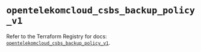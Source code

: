 # `opentelekomcloud_csbs_backup_policy_v1`

Refer to the Terraform Registry for docs: [`opentelekomcloud_csbs_backup_policy_v1`](https://registry.terraform.io/providers/opentelekomcloud/opentelekomcloud/1.36.4/docs/resources/csbs_backup_policy_v1).
